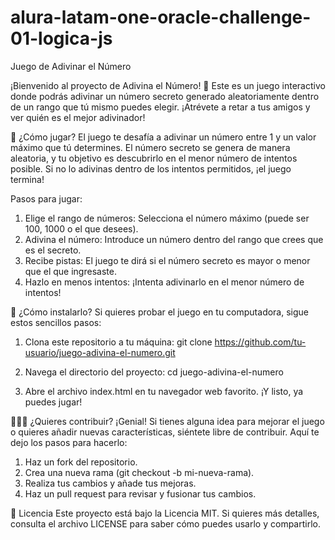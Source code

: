 # alura-latam-one-oracle-challenge-01-logica-js
Juego de Adivinar el Número

¡Bienvenido al proyecto de Adivina el Número! 🎉 Este es un juego interactivo donde podrás adivinar un número secreto generado aleatoriamente dentro de un rango que tú mismo puedes elegir. ¡Atrévete a retar a tus amigos y ver quién es el mejor adivinador!

🚀 ¿Cómo jugar?
El juego te desafía a adivinar un número entre 1 y un valor máximo que tú determines. El número secreto se genera de manera aleatoria, y tu objetivo es descubrirlo en el menor número de intentos posible. Si no lo adivinas dentro de los intentos permitidos, ¡el juego termina!

Pasos para jugar:
1. Elige el rango de números: Selecciona el número máximo (puede ser 100, 1000 o el que desees).
2. Adivina el número: Introduce un número dentro del rango que crees que es el secreto.
3. Recibe pistas: El juego te dirá si el número secreto es mayor o menor que el que ingresaste.
4. Hazlo en menos intentos: ¡Intenta adivinarlo en el menor número de intentos!

🔧 ¿Cómo instalarlo?
Si quieres probar el juego en tu computadora, sigue estos sencillos pasos:

1. Clona este repositorio a tu máquina:
git clone https://github.com/tu-usuario/juego-adivina-el-numero.git

2. Navega el directorio del proyecto:
cd juego-adivina-el-numero

3. Abre el archivo index.html en tu navegador web favorito. ¡Y listo, ya puedes jugar!
   
🧑‍🤝‍🧑 ¿Quieres contribuir?
¡Genial! Si tienes alguna idea para mejorar el juego o quieres añadir nuevas características, siéntete libre de contribuir. Aquí te dejo los pasos para hacerlo:

1. Haz un fork del repositorio.
2. Crea una nueva rama (git checkout -b mi-nueva-rama).
3. Realiza tus cambios y añade tus mejoras.
4. Haz un pull request para revisar y fusionar tus cambios.

📜 Licencia
Este proyecto está bajo la Licencia MIT. Si quieres más detalles, consulta el archivo LICENSE para saber cómo puedes usarlo y compartirlo.

